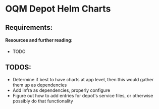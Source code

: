# OQM Depot Helm Charts

## Requirements:



#### Resources and further reading:

- TODO

## TODOS:

- Determine if best to have charts at app level, then this would gather them up as dependencies
- Add infra as dependencies, properly configure
- Figure out how to add entries for depot's service files, or otherwise possibly do that functionality

